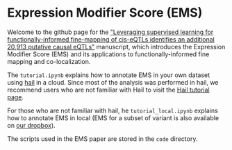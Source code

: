 # Expression Modifier Score (EMS)
Welcome to the github page for the ["Leveraging supervised learning for functionally-informed fine-mapping of cis-eQTLs identifies an additional 20,913 putative causal eQTLs"](link) manuscript, which introduces the Expression Modifier Score (EMS) and its applications to functionally-informed fine mapping and co-localization. 

The `tutorial.ipynb` explains how to annotate EMS in your own dataset using [hail](https://hail.is/index.html) in a cloud.
Since most of the analysis was performed in hail, we recommend users who are not familiar with Hail to visit the [Hail tutorial page](https://hail.is/docs/0.2/tutorials-landing.html).

For those who are not familiar with hail, he `tutorial_local.ipynb` explains how to annotate EMS in local (EMS for a subset of variant is also available on [our dropbox](link)). 

The scripts used in the EMS paper are stored in the `code` directory. 


